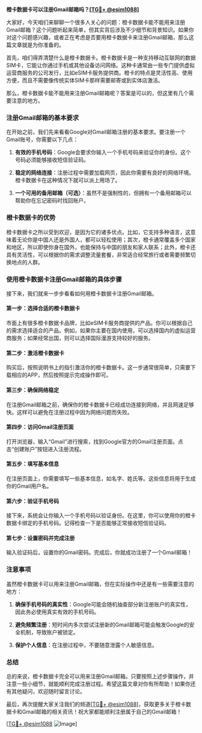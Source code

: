 **橙卡数据卡可以注册Gmail邮箱吗？[[TG💪+ @esim1088](https://t.me/s/esim1088)]**

大家好，今天咱们来聊聊一个很多人关心的问题：橙卡数据卡能不能用来注册Gmail邮箱？这个问题听起来简单，但其实背后涉及不少细节和背景知识。如果你对这个问题感兴趣，或者正在考虑是否要用橙卡数据卡来注册Gmail邮箱，那么这篇文章就是为你准备的。

首先，咱们得弄清楚什么是橙卡数据卡。橙卡数据卡是一种支持移动互联网的数据SIM卡，它能让你通过手机或其他设备访问网络。这种卡通常由一些专门提供虚拟运营商服务的公司发行，比如eSIM卡服务提供商。橙卡的特点是灵活性高、使用方便，而且不需要像传统实体SIM卡那样需要邮寄或到实体店激活。

那么，橙卡数据卡能不能用来注册Gmail邮箱呢？答案是可以的，但这里有几个需要注意的地方。

### 注册Gmail邮箱的基本要求

在开始之前，我们先来看看Google对Gmail邮箱注册的基本要求。要注册一个Gmail账号，你需要以下几点：

1. **有效的手机号码**：Google会要求你输入一个手机号码来验证你的身份。这个号码必须能够接收短信验证码。
   
2. **稳定的网络连接**：注册过程中需要加载网页，因此你需要有良好的网络环境。橙卡数据卡在这种情况下就可以派上用场了。

3. **一个可用的备用邮箱（可选）**：虽然不是强制性的，但拥有一个备用邮箱可以帮助你在忘记密码时找回账户。

### 橙卡数据卡的优势

橙卡数据卡之所以受到欢迎，是因为它的诸多优点。比如，它支持多种语言，这意味着无论你是中国人还是外国人，都可以轻松使用；其次，橙卡通常覆盖多个国家和地区，所以即使你身在国外，也能保持与中国的朋友和家人联系；此外，橙卡还具有灵活性，可以根据你的需求调整流量套餐，非常适合经常旅行或者需要频繁切换地点的人群。

### 使用橙卡数据卡注册Gmail邮箱的具体步骤

接下来，我们就来一步步看看如何用橙卡数据卡注册Gmail邮箱。

#### 第一步：选择合适的橙卡数据卡

市面上有很多橙卡数据卡品牌，比如eSIM卡服务商提供的产品。你可以根据自己的需求选择适合的产品。例如，如果你主要在国内使用，可以选择国内的虚拟运营商服务；如果经常出国，则可以选择国际漫游支持较好的服务。

#### 第二步：激活橙卡数据卡

购买后，按照说明书上的指引激活你的橙卡数据卡。这一步通常很简单，只需要下载相应的APP，然后按照提示完成操作即可。

#### 第三步：确保网络稳定

在注册Gmail邮箱之前，确保你的橙卡数据卡已经成功连接到网络，并且网速足够快。这样可以避免在注册过程中因为网络问题而失败。

#### 第四步：访问Gmail注册页面

打开浏览器，输入“Gmail”进行搜索，找到Google官方的Gmail注册页面。点击“创建账户”按钮进入注册流程。

#### 第五步：填写基本信息

在注册页面上，你需要填写一些基本信息，如名字、姓氏等。这些信息将用于生成你的Gmail用户名。

#### 第六步：验证手机号码

接下来，系统会让你输入一个手机号码以验证身份。在这里，你可以使用你的橙卡数据卡绑定的手机号码。记得检查一下是否能够正常接收短信验证码。

#### 第七步：设置密码并完成注册

输入验证码后，设置你的Gmail密码。完成后，你就成功注册了一个Gmail邮箱！

### 注意事项

虽然橙卡数据卡可以用来注册Gmail邮箱，但在实际操作中还是有一些需要注意的地方：

1. **确保手机号码的真实性**：Google可能会随机抽查部分新注册账户的真实性，因此务必使用真实有效的手机号码。

2. **避免频繁注册**：短时间内多次尝试注册新的Gmail邮箱可能会触发Google的安全机制，导致账户被锁定。

3. **保护个人信息**：在注册过程中，不要随意泄露个人敏感信息。

### 总结

总的来说，橙卡数据卡完全可以用来注册Gmail邮箱。只要按照上述步骤操作，并注意一些小细节，就能顺利完成注册过程。希望这篇文章对你有所帮助！如果你还有其他疑问，欢迎随时留言讨论。

最后，再次提醒大家关注我们的频道[[TG💪+ @esim1088](https://t.me/s/esim1088)]，获取更多关于橙卡数据卡和Gmail邮箱的相关资讯！祝大家都能顺利注册属于自己的Gmail邮箱！

[[TG💪+ @esim1088](https://t.me/s/esim1088) ![Image](https://i.postimg.cc/4NQfJmqS/Snipaste-2025-05-13-00-14-12.png)]